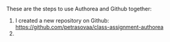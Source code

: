 These are the steps to use Authorea and Github together:

1. I created a new repository on Github:
https://github.com/petrasovaa/class-assignment-authorea
1. 
